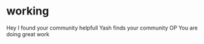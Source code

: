 # working
Hey I found your community helpfull
Yash finds your community OP
You are doing great work
